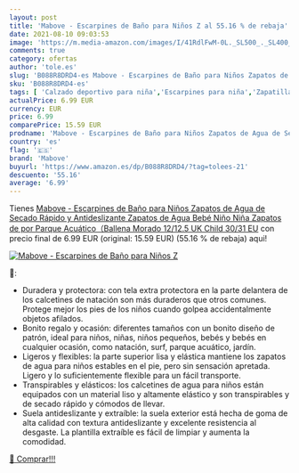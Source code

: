 ```yaml
---
layout: post
title: 'Mabove - Escarpines de Baño para Niños Z al 55.16 % de rebaja'
date: 2021-08-10 09:03:53
image: 'https://m.media-amazon.com/images/I/41RdlFwM-0L._SL500_._SL400_.jpg'
comments: true
category: ofertas
author: 'tole.es'
slug: 'B088R8DRD4-es Mabove - Escarpines de Baño para Niños Zapatos de Agua de...'
sku: 'B088R8DRD4-es'
tags: [ 'Calzado deportivo para niña','Escarpines para niña','Zapatillas y calzado deportivo para niña','Zapatos','Zapatos - Niñas','Zapatos y complementos','bebé','mabove', ]
actualPrice: 6.99 EUR
currency: EUR
price: 6.99
comparePrice: 15.59 EUR
prodname: 'Mabove - Escarpines de Baño para Niños Zapatos de Agua de Secado Rápido y Antideslizante Zapatos de Agua Bebé Niño Niña Zapatos de por Parque Acuático（Ballena Morado 12/12.5 UK Child 30/31 EU'
country: 'es'
flag: '🇪🇸'
brand: 'Mabove'
buyurl: 'https://www.amazon.es/dp/B088R8DRD4/?tag=tolees-21'
descuento: '55.16'
average: '6.99'
---
```


Tienes [Mabove - Escarpines de Baño para Niños Zapatos de Agua de Secado Rápido y Antideslizante Zapatos de Agua Bebé Niño Niña Zapatos de por Parque Acuático（Ballena Morado 12/12.5 UK Child 30/31 EU](https://www.amazon.es/dp/B088R8DRD4/?tag=tolees-21) con precio final de  6.99 EUR (original: 15.59 EUR) (55.16 %  de rebaja) aqui!

[![Mabove - Escarpines de Baño para Niños Z](https://m.media-amazon.com/images/I/41RdlFwM-0L._SL500_._SL400_.jpg)](https://www.amazon.es/dp/B088R8DRD4/?tag=tolees-21)

🔎:

- Duradera y protectora: con tela extra protectora en la parte delantera de los calcetines de natación son más duraderos que otros comunes. Protege mejor los pies de los niños cuando golpea accidentalmente objetos afilados.
- Bonito regalo y ocasión: diferentes tamaños con un bonito diseño de patrón, ideal para niños, niñas, niños pequeños, bebés y bebés en cualquier ocasión, como natación, surf, parque acuático, jardín.
- Ligeros y flexibles: la parte superior lisa y elástica mantiene los zapatos de agua para niños estables en el pie, pero sin sensación apretada. Ligero y lo suficientemente flexible para un fácil transporte.
- Transpirables y elásticos: los calcetines de agua para niños están equipados con un material liso y altamente elástico y son transpirables y de secado rápido y cómodos de llevar.
- Suela antideslizante y extraíble: la suela exterior está hecha de goma de alta calidad con textura antideslizante y excelente resistencia al desgaste. La plantilla extraíble es fácil de limpiar y aumenta la comodidad.

[🛒 Comprar!!!](https://www.amazon.es/dp/B088R8DRD4/?tag=tolees-21)
